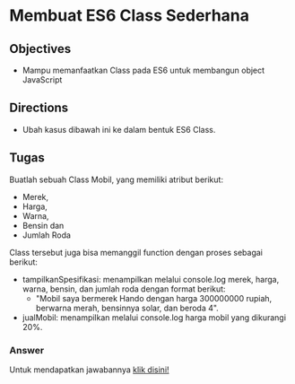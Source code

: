 # Membuat ES6 Class Sederhana

## Objectives
- Mampu memanfaatkan Class pada ES6 untuk membangun object JavaScript

## Directions
- Ubah kasus dibawah ini ke dalam bentuk ES6 Class.

## Tugas
Buatlah sebuah Class Mobil, yang memiliki atribut berikut:
- Merek,
- Harga,
- Warna,
- Bensin dan
- Jumlah Roda

Class tersebut juga bisa memanggil function dengan proses sebagai berikut:
- tampilkanSpesifikasi: menampilkan melalui console.log merek, harga, warna, bensin, dan jumlah roda dengan format berikut:
  - "Mobil saya bermerek Hando dengan harga 300000000 rupiah, berwarna merah, bensinnya solar, dan beroda 4".
- jualMobil: menampilkan melalui console.log harga mobil yang dikurangi 20%.


### Answer
Untuk mendapatkan jawabannya [klik disini!](answer.js)
